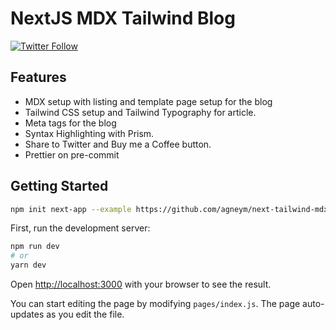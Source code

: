 # NextJS MDX Tailwind Blog

[![Twitter Follow](https://img.shields.io/twitter/follow/agneymenon?style=?style=flat-square&color=informational)](https://twitter.com/agneymenon)

## Features

- MDX setup with listing and template page setup for the blog
- Tailwind CSS setup and Tailwind Typography for article.
- Meta tags for the blog
- Syntax Highlighting with Prism.
- Share to Twitter and Buy me a Coffee button.
- Prettier on pre-commit

## Getting Started

```bash
npm init next-app --example https://github.com/agneym/next-tailwind-mdx-blog.git
```

First, run the development server:

```bash
npm run dev
# or
yarn dev
```

Open [http://localhost:3000](http://localhost:3000) with your browser to see the result.

You can start editing the page by modifying `pages/index.js`. The page auto-updates as you edit the file.
